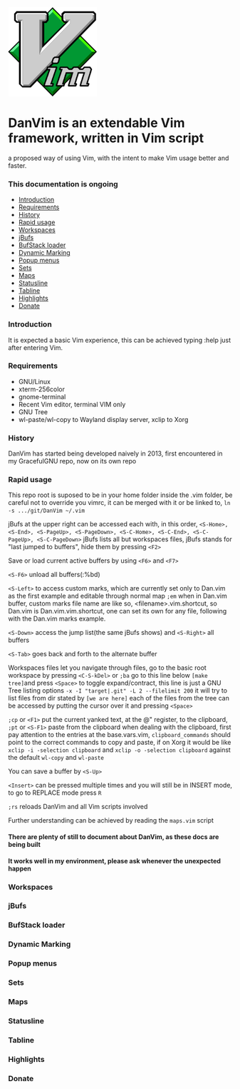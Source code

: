 
<img src="images/vim.logo.png" alt="Vim logo" height="200" /> 

# DanVim is an extendable Vim framework, written in Vim script
a proposed way of using Vim, with the intent to make Vim usage better and faster.

### This documentation is ongoing


- [Introduction](#introduction)
- [Requirements](#requirements)
- [History](#history)
- [Rapid usage](#rapid-usage)
- [Workspaces](#workspaces)
- [jBufs](#jbufs)
- [BufStack loader](#bufstack-loader)
- [Dynamic Marking](#dynamic-marking)
- [Popup menus](#popup-menus)
- [Sets](#sets)
- [Maps](#maps)
- [Statusline](#statusline)
- [Tabline](#tabline)
- [Highlights](#highlights)
- [Donate](#donate)


### Introduction

It is expected a basic Vim experience, this can be achieved typing :help just after entering Vim.

### Requirements


- GNU/Linux
- xterm-256color
- gnome-terminal
- Recent Vim editor, terminal VIM only
- GNU Tree
- wl-paste/wl-copy to Wayland display server, xclip to Xorg


### History

DanVim has started being developed naively in 2013, first encountered in my GracefulGNU repo,
now on its own repo

### Rapid usage

This repo root is suposed to be in your home folder inside the .vim folder,
be careful not to override you vimrc, it can be merged with it or be linked to,
`ln -s .../git/DanVim ~/.vim`

jBufs at the upper right can be accessed each with, in this order,
`<S-Home>, <S-End>, <S-PageUp>, <S-PageDown>, <S-C-Home>, <S-C-End>, <S-C-PageUp>, <S-C-PageDown>`
jBufs lists all but workspaces files, jBufs stands for "last jumped to buffers", hide them by pressing `<F2>`

Save or load current active buffers by using `<F6>` and `<F7>`

`<S-F6>` unload all buffers(:%bd)

`<S-Left>` to access custom marks, which are currently set only to Dan.vim as the first example and editable through normal map `;em` when in Dan.vim buffer,
custom marks file name are like so, \<filename\>.vim.shortcut, so Dan.vim is Dan.vim.vim.shortcut, one can set its own for any file, following with the Dan.vim marks example.

`<S-Down>` access the jump list(the same jBufs shows) and `<S-Right>` all buffers

`<S-Tab>` goes back and forth to the alternate buffer

Workspaces files let you navigate through files,
go to the basic root workspace by pressing `<C-S-kDel>` or `;ba`
go to this line below `[make tree]`and press `<Space>` to toggle expand/contract, this line is just a GNU Tree listing options
`-x -I "target|.git" -L 2 --filelimit 200`
it will try to list files from dir stated by `[we are here]`
each of the files from the tree can be accessed by putting the cursor over it and pressing `<Space>`

`;cp` or `<F1>` put the current yanked text, at the @" register, to the clipboard,
`;pt` or `<S-F1>` paste from the clipboard when dealing with the clipboard, first pay attention to the entries at the base.vars.vim,
`clipboard_commands` should point to the correct commands to copy and paste, if on Xorg it would be like 
`xclip -i -selection clipboard` and `xclip -o -selection clipboard` against the default `wl-copy` and `wl-paste`

You can save a buffer by `<S-Up>`

`<Insert>` can be pressed multiple times and you will still be in INSERT mode, to go to REPLACE mode press `R`

`;rs` reloads DanVim and all Vim scripts involved

Further understanding can be achieved by reading the `maps.vim` script

#### There are plenty of still to document about DanVim, as these docs are being built
#### It works well in my environment, please ask whenever the unexpected happen

### Workspaces
### jBufs
### BufStack loader
### Dynamic Marking
### Popup menus
### Sets
### Maps
### Statusline
### Tabline
### Highlights
### Donate



